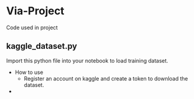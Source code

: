 # Via-Project
Code used in project

## kaggle_dataset.py
Import this python file into your notebook to load training dataset.
- How to use
  - Register an account on kaggle and create a token to download the dataset.
- 
